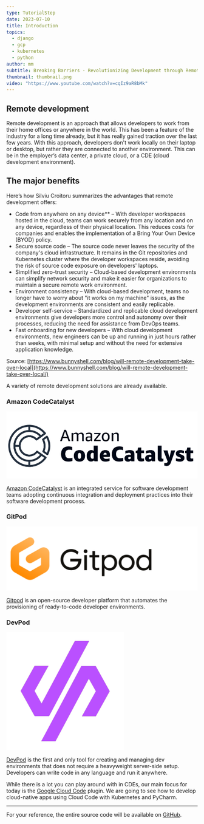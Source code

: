 ```yaml
---
type: TutorialStep
date: 2023-07-10
title: Introduction
topics:
  - django
  - gcp
  - kubernetes
  - python
author: mm
subtitle: Breaking Barriers - Revolutionizing Development through Remote Collaboration
thumbnail: thumbnail.png
video: "https://www.youtube.com/watch?v=cqIz9aR8bMk"
---
```


## Remote development

Remote development is an approach that allows developers to work from their home offices or anywhere in the world. This has been a feature of the industry for a long time already, but it has really gained traction over the last few years. With this approach, developers don't work locally on their laptop or desktop, but rather they are connected to another environment. This can be in the employer’s data center, a private cloud, or a CDE (cloud development environment).

## The major benefits

Here’s how Silviu Croitoru summarizes the advantages that remote development offers:

- Code from anywhere on any device\*\* – With developer workspaces hosted in the cloud, teams can work securely from any location and on any device, regardless of their physical location. This reduces costs for companies and enables the implementation of a Bring Your Own Device (BYOD) policy.
- Secure source code – The source code never leaves the security of the company's cloud infrastructure. It remains in the Git repositories and Kubernetes cluster where the developer workspaces reside, avoiding the risk of source code exposure on developers' laptops.
- Simplified zero-trust security – Cloud-based development environments can simplify network security and make it easier for organizations to maintain a secure remote work environment.
- Environment consistency – With cloud-based development, teams no longer have to worry about "it works on my machine" issues, as the development environments are consistent and easily replicable.
- Developer self-service – Standardized and replicable cloud development environments give developers more control and autonomy over their processes, reducing the need for assistance from DevOps teams.
- Fast onboarding for new developers – With cloud development environments, new engineers can be up and running in just hours rather than weeks, with minimal setup and without the need for extensive application knowledge.

Source: [https://www.bunnyshell.com/blog/will-remote-development-take-over-local](https://www.bunnyshell.com/blog/will-remote-development-take-over-local/)

A variety of remote development solutions are already available.

### Amazon CodeCatalyst

![amazon](./images/amazon-codecatalyst.png)

[Amazon CodeCatalyst](https://codecatalyst.aws/) is an integrated service for software development teams adopting continuous integration and deployment practices into their software development process.

### GitPod

![gitpod](./images/gitpod.png)

[Gitpod](https://www.gitpod.io/) is an open-source developer platform that automates the provisioning of ready-to-code developer environments.

### DevPod

![devpod](./images/devpod.png)

[DevPod](https://devpod.sh/) is the first and only tool for creating and managing dev environments that does not require a heavyweight server-side setup. Developers can write code in any language and run it anywhere.

While there is a lot you can play around with in CDEs, our main focus for today is the [Google Cloud Code](https://cloud.google.com/code) plugin. We are going to see how to develop cloud-native apps using Cloud Code with Kubernetes and PyCharm.

<hr>

For your reference, the entire source code will be available on [GitHub](https://github.com/mukulmantosh/cloud-code-helloworld).
